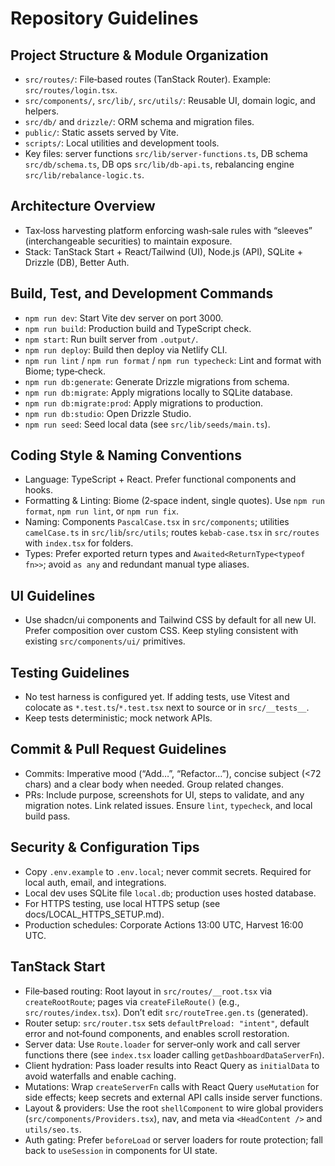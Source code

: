 # Repository Guidelines

## Project Structure & Module Organization

- `src/routes/`: File‑based routes (TanStack Router). Example: `src/routes/login.tsx`.
- `src/components/`, `src/lib/`, `src/utils/`: Reusable UI, domain logic, and helpers.
- `src/db/` and `drizzle/`: ORM schema and migration files.
- `public/`: Static assets served by Vite.
- `scripts/`: Local utilities and development tools.
- Key files: server functions `src/lib/server-functions.ts`, DB schema `src/db/schema.ts`, DB ops `src/lib/db-api.ts`, rebalancing engine `src/lib/rebalance-logic.ts`.

## Architecture Overview

- Tax‑loss harvesting platform enforcing wash‑sale rules with “sleeves” (interchangeable securities) to maintain exposure.
- Stack: TanStack Start + React/Tailwind (UI), Node.js (API), SQLite + Drizzle (DB), Better Auth.

## Build, Test, and Development Commands

- `npm run dev`: Start Vite dev server on port 3000.
- `npm run build`: Production build and TypeScript check.
- `npm start`: Run built server from `.output/`.
- `npm run deploy`: Build then deploy via Netlify CLI.
- `npm run lint` / `npm run format` / `npm run typecheck`: Lint and format with Biome; type‑check.
- `npm run db:generate`: Generate Drizzle migrations from schema.
- `npm run db:migrate`: Apply migrations locally to SQLite database.
- `npm run db:migrate:prod`: Apply migrations to production.
- `npm run db:studio`: Open Drizzle Studio.
- `npm run seed`: Seed local data (see `src/lib/seeds/main.ts`).

## Coding Style & Naming Conventions

- Language: TypeScript + React. Prefer functional components and hooks.
- Formatting & Linting: Biome (2‑space indent, single quotes). Use `npm run format`, `npm run lint`, or `npm run fix`.
- Naming: Components `PascalCase.tsx` in `src/components`; utilities `camelCase.ts` in `src/lib`/`src/utils`; routes `kebab-case.tsx` in `src/routes` with `index.tsx` for folders.
- Types: Prefer exported return types and `Awaited<ReturnType<typeof fn>>`; avoid `as any` and redundant manual type aliases.

## UI Guidelines

- Use shadcn/ui components and Tailwind CSS by default for all new UI. Prefer composition over custom CSS. Keep styling consistent with existing `src/components/ui/` primitives.

## Testing Guidelines

- No test harness is configured yet. If adding tests, use Vitest and colocate as `*.test.ts`/`*.test.tsx` next to source or in `src/__tests__`.
- Keep tests deterministic; mock network APIs.

## Commit & Pull Request Guidelines

- Commits: Imperative mood (“Add…”, “Refactor…”), concise subject (<72 chars) and a clear body when needed. Group related changes.
- PRs: Include purpose, screenshots for UI, steps to validate, and any migration notes. Link related issues. Ensure `lint`, `typecheck`, and local build pass.

## Security & Configuration Tips

- Copy `.env.example` to `.env.local`; never commit secrets. Required for local auth, email, and integrations.
- Local dev uses SQLite file `local.db`; production uses hosted database.
- For HTTPS testing, use local HTTPS setup (see docs/LOCAL_HTTPS_SETUP.md).
- Production schedules: Corporate Actions 13:00 UTC, Harvest 16:00 UTC.

## TanStack Start

- File‑based routing: Root layout in `src/routes/__root.tsx` via `createRootRoute`; pages via `createFileRoute()` (e.g., `src/routes/index.tsx`). Don’t edit `src/routeTree.gen.ts` (generated).
- Router setup: `src/router.tsx` sets `defaultPreload: "intent"`, default error and not‑found components, and enables scroll restoration.
- Server data: Use `Route.loader` for server‑only work and call server functions there (see `index.tsx` loader calling `getDashboardDataServerFn`).
- Client hydration: Pass loader results into React Query as `initialData` to avoid waterfalls and enable caching.
- Mutations: Wrap `createServerFn` calls with React Query `useMutation` for side effects; keep secrets and external API calls inside server functions.
- Layout & providers: Use the root `shellComponent` to wire global providers (`src/components/Providers.tsx`), nav, and meta via `<HeadContent />` and `utils/seo.ts`.
- Auth gating: Prefer `beforeLoad` or server loaders for route protection; fall back to `useSession` in components for UI state.
